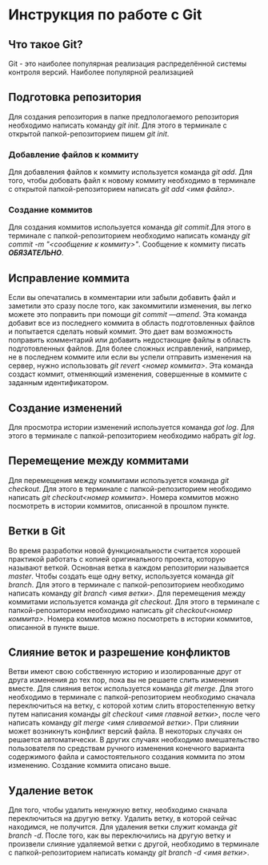# Инструкция по работе с Git

## Что такое Git?
Git - это наиболее популярная реализация распределённой системы контроля версий. Наиболее популярной реализацией 

## Подготовка репозитория
Для создания репозитория в папке предпологаемого репозитория необходимо написать команду *git init*. Для этого в терминале с открытой папкой-репозиторием пишем *git init*.

### Добавление файлов к коммиту
Для добавления файлов к коммиту используется команда *git add*. Для того, чтобы добовать файл к новому коммиту необходимо в терминале с открытой папкой-репозиторием написать *git add <имя файла>*.

### Создание коммитов
Для создания коммитов используется команда *git commit*.Для этого в терминале с папкой-репозиторием необходимо написать команду *git commit -m "<сообщение к коммиту>"*. Сообщение к коммиту писать ***ОБЯЗАТЕЛЬНО***.

## Исправление коммита
Если вы опечатались в комментарии или забыли добавить файл и заметили это сразу после того, как закоммитили изменения, вы легко можете это поправить при помощи *git commit —amend*. Эта команда добавит все из последнего коммита в область подготовленных файлов и попытается сделать новый коммит. Это дает вам возможность поправить комментарий или добавить недостающие файлы в область подготовленных файлов.
Для более сложных исправлений, например, не в последнем коммите или если вы успели отправить изменения на сервер, нужно использовать *git revert <номер коммита>*. Эта команда создаст коммит, отменяющий изменения, совершенные в коммите с заданным идентификатором.

## Создание изменений
Для просмотра истории изменений используется команда *got log*. Для этого в терминале с папкой-репозиторием необходимо набрать *git log*.

## Перемещение между коммитами
Для перемещения между коммитами используется команда *git checkout*. Для этого в терминале с папкой-репозиторием необходимо написать *git checkout<номер коммита>*. Номера коммитов можно посмотреть в истории коммитов, описанной в прошлом пункте. 

## Ветки в Git
Во время разработки новой функциональности считается хорошей практикой работать с копией оригинального проекта, которую называют веткой. Основная ветка в каждом репозитории называется *master*. Чтобы создать еще одну ветку, используется команда *git branch*. Для этого в терминале с папкой-репозиторием необходимо написать команду *git branch <имя ветки>*.
Для перемещения между коммитами используется команда *git checkout*. Для этого в терминале с папкой-репозиторием необходимо написать *git checkout<номер коммита>*. Номера коммитов можно посмотреть в истории коммитов, описанной в пункте выше.

## Слияние веток и разрешение конфликтов
Ветви имеют свою собственную историю и изолированные друг от друга изменения до тех пор, пока вы не решаете слить изменения вместе. Для слияния веток используется команда *git merge*. Для этого необходимо в терминале с папкой-репозиторием необходимо сначала переключиться на ветку, с которой хотим слить второстепенную ветку путем написания команды *git checkout <имя главной ветки>*, после чего написать команду *git merge <имя сливаемой ветки>*. 
При слиянии может возникнуть конфликт версий файла. В некоторых случаях он решается автоматически. В других случаях необходимо вмешательство пользователя по средствам ручного изменения конечного варианта содержимого файла и самостоятельного создания коммита по этом изменению. Создание коммита описано выше.

## Удаление веток
Для того, чтобы удалить ненужную ветку, необходимо сначала переключиться на другую ветку. Удалить ветку, в которой сейчас находимся, не получится. Для удаления ветки служит команда *git branch -d*. После того, как вы переключились на другую ветку и произвели слияние удаляемой ветки с другой, необходимо в терминале с папкой-репозиторием написать команду *git branch -d <имя ветки>*.